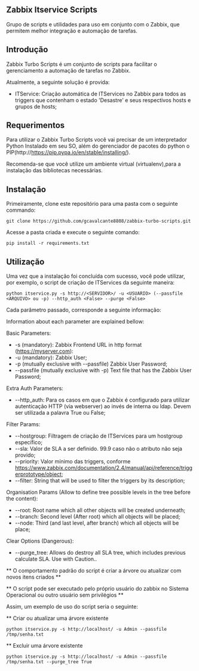 Zabbix Itservice Scripts
------------------------

Grupo de scripts e utilidades para uso em conjunto com o Zabbix, que permitem melhor integração e automação de tarefas.

Introdução
----------

Zabbix Turbo Scripts é um conjunto de scripts para facilitar o gerenciamento a automação de tarefas no Zabbix.

Atualmente, a seguinte solução é provida:

 * ITService: Criação automática de ITServices no Zabbix para todos as triggers que contenham o estado 'Desastre' e seus respectivos hosts e grupos de hosts;

Requerimentos
-------------

Para utilizar o Zabbix Turbo Scripts você vai precisar de um interpretador Python Instalado em seu SO, além do gerenciador de pacotes do python o PIP(http://https://pip.pypa.io/en/stable/installing/). 

Recomenda-se que você utilize um ambiente virtual (virtualenv),para a instalação das bibliotecas necessárias.


Instalação
----------

Primeiramente, clone este repositório para uma pasta com o seguinte commando:

``` git clone https://github.com/gcavalcante8808/zabbix-turbo-scripts.git ```

Acesse a pasta criada e execute o seguinte comando:

``` pip install -r requirements.txt ```


Utilização
----------

Uma vez que a instalação foi concluída com sucesso, você pode utilizar, por exemplo, o script de criação de ITServices da seguinte maneira:

``` python itservice.py -s http://<SERVIDOR>/ -u <USUARIO> (--passfile <ARQUIVO> ou -p) --http_auth <False> --purge <False> ```

Cada parâmetro passado, corresponde a seguinte informação:

Information about each parameter are explained bellow:

Basic Parameters:

 * -s (mandatory): Zabbix Frontend URL in http format (https://myserver.com):
 * -u (mandatory): Zabbix User;
 * -p (mutually exclusive with --passfile) Zabbix User Password;
 * --passfile (mutually exclusive with -p) Text file that has the Zabbix User Password;

Extra Auth Parameters:

 * --http_auth: Para os casos em que o Zabbix é configurado para utilizar autenticação HTTP (via webserver) ao invés de interna ou ldap. Devem ser utilizada a palavra True ou False;

Filter Params:

 * --hostgroup: Filtragem de criação de ITServices para um hostgroup específico;
 * --sla: Valor de SLA a ser definido. 99.9 caso não o atributo não seja provido;
 * --priority: Valor mínimo das triggers, conforme https://www.zabbix.com/documentation/2.4/manual/api/reference/triggerprototype/object;
 * --filter: String that will be used to filter the triggers by its description;

Organisation Params (Allow to define tree possible levels in the tree before the content):

 * --root: Root name which all other objects will be created underneath;
 * --branch: Second level (After root) which all objects will be placed;
 * --node: Third (and last level, after branch) which all objects will be place;

Clear Options (Dangerous):

 * --purge_tree: Allows do destroy all SLA tree, which includes previous calculate SLA. Use with Caution..

** O comportamento padrão do script é criar a árvore ou atualizar com novos itens criados **

** O script pode ser executado pelo próprio usuário do zabbix no Sistema Operacional ou outro usuário sem privilégios **

Assim, um exemplo de uso do script seria o seguinte:

** Criar ou atualizar uma árvore existente

``` python itservice.py -s http://localhost/ -u Admin --passfile /tmp/senha.txt ```

** Excluir uma árvore existente

``` python itservice.py -s http://localhost/ -u Admin --passfile /tmp/senha.txt --purge_tree True ```



